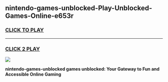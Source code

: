 
## nintendo-games-unblocked-Play-Unblocked-Games-Online-e653r
<h3>
<a href="https://premium76.site?title=nintendo-games-unblocked&ref=25A">CLICK TO PLAY</a></h3>
<hr>

<h3>
<a href="https://premium76.site?title=nintendo-games-unblocked&ref=25A">CLICK 2 PLAY</a>
  
</h3>

<a href="https://premium76.site?title=nintendo-games-unblocked&ref=25A"><img src="https://clearcache.store/games.png"></a>


**nintendo-games-unblocked games unblocked: Your Gateway to Fun and Accessible Online Gaming**
